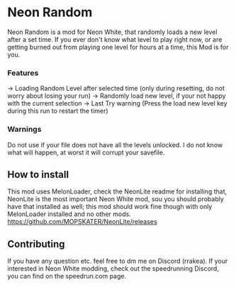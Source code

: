 # Neon Random

Neon Random is a mod for Neon White, that randomly loads a new level after a set time. If you ever don't know what level to play right now, or are getting burned out from playing one level for hours at a time, this Mod is for you.

### Features
-> Loading Random Level after selected time (only during resetting, do not worry about losing your run)
-> Randomly load new level, if your not happy with the current selection
-> Last Try warning (Press the load new level key during this run to restart the timer)

### Warnings
Do not use if your file does not have all the levels unlocked. I do not know what will happen, at worst it will corrupt your savefile.

## How to install
This mod uses MelonLoader, check the NeonLite readme for installing that, NeonLite is the most important Neon White mod, sou you should probably have that installed as well; this mod should work fine though with only MelonLoader installed and no other mods.
https://github.com/MOPSKATER/NeonLite/releases

## Contributing
If you have any question etc. feel free to dm me on Discord (rrakea). If your interested in Neon White modding, check out the speedrunning Discord, you can find on the speedrun.com page.
